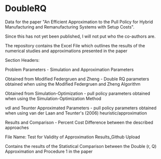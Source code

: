 # DoubleRQ
Data for the paper "An Efficient Approximation to the Pull Policy for Hybrid Manufacturing and Remanufacturing Systems with Setup Costs".

Since this has not yet been published, I will not put who the co-authors are.

The repository contains the Excel File which outlines the results of the numerical studies and approximations presented in the paper

Section Headers:

Problem Parameters - Simulation and Approximation Parameters

Obtained from Modified Federgruen and Zheng	 - Double RQ parameters obtained when using the Modified Federgruen and Zheng Algorithm

Obtained from Simulation-Optimization	 - pull policy parameters obtained when using the Simulation-Optimization Method

vdl and Teunter Approximated Parameters	- pull policy parameters obtained when using van der Laan and Teunter's (2006) heuristic/approximation

Results and Comparison - Percent Cost Difference between the described approaches


File Name: Test for Validity of Approximation Results_Github Upload

Contains the results of the Statistical Comparison between the Double (r, Q) Approximation and Procedure 1 in the paper
